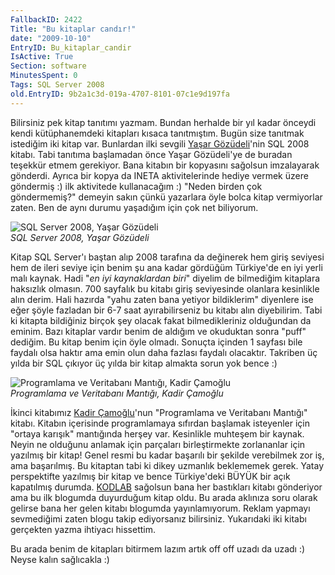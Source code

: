 ```yaml
---
FallbackID: 2422
Title: "Bu kitaplar candır!"
date: "2009-10-10"
EntryID: Bu_kitaplar_candir
IsActive: True
Section: software
MinutesSpent: 0
Tags: SQL Server 2008
old.EntryID: 9b2a1c3d-019a-4707-8101-07c1e9d197fa
---
```

Bilirsiniz pek kitap tanıtımı yazmam. Bundan herhalde bir yıl kadar
önceydi kendi kütüphanemdeki kitapları kısaca tanıtmıştım. Bugün size
tanıtmak istediğim iki kitap var. Bunlardan ilki sevgili [Yaşar
Gözüdeli](http://www.verivizyon.com/)'nin SQL 2008 kitabı. Tabi tanıtıma
başlamadan önce Yaşar Gözüdeli'ye de buradan teşekkür etmem gerekiyor.
Bana kitabın bir kopyasını sağolsun imzalayarak gönderdi. Ayrıca bir
kopya da INETA aktivitelerinde hediye vermek üzere göndermiş :) ilk
aktivitede kullanacağım :) "Neden birden çok göndermemiş?" demeyin sakın
çünkü yazarlara öyle bolca kitap vermiyorlar zaten. Ben de aynı durumu
yaşadığım için çok net biliyorum.

![SQL Server 2008, Yaşar
Gözüdeli](media/Bu_kitaplar_candir/09102009_1.jpg)\
*SQL Server 2008, Yaşar Gözüdeli*

Kitap SQL Server'ı baştan alıp 2008 tarafına da değinerek hem giriş
seviyesi hem de ileri seviye için benim şu ana kadar gördüğüm Türkiye'de
en iyi yerli malı kaynak. Hadi "*en iyi kaynaklardan biri*" diyelim de
bilmediğim kitaplara haksızlık olmasın. 700 sayfalık bu kitabı giriş
seviyesinde olanlara kesinlikle alın derim. Hali hazırda "yahu zaten
bana yetiyor bildiklerim" diyenlere ise eğer şöyle fazladan bir 6-7 saat
ayırabilirseniz bu kitabı alın diyebilirim. Tabi ki kitapta bildiğiniz
birçok şey olacak fakat bilmedikleriniz olduğundan da eminim. Bazı
kitaplar vardır benim de aldığım ve okuduktan sonra "puff" dediğim. Bu
kitap benim için öyle olmadı. Sonuçta içinden 1 sayfası bile faydalı
olsa haktır ama emin olun daha fazlası faydalı olacaktır. Takriben üç
yılda bir SQL çıkıyor üç yılda bir kitap almakta sorun yok bence :)

![Programlama ve Veritabanı Mantığı, Kadir
Çamoğlu](media/Bu_kitaplar_candir/09202009_2.jpg)\
*Programlama ve Veritabanı Mantığı, Kadir Çamoğlu*

İkinci kitabımız [Kadir Çamoğlu](http://kadircamoglu.blogspot.com/)'nun
"Programlama ve Veritabanı Mantığı" kitabı. Kitabın içerisinde
programlamaya sıfırdan başlamak isteyenler için "ortaya karışık"
mantığında herşey var. Kesinlikle muhteşem bir kaynak. Neyin ne olduğunu
anlamak için parçaları birleştirmekte zorlananlar için yazılmış bir
kitap! Genel resmi bu kadar başarılı bir şekilde verebilmek zor iş, ama
başarılmış. Bu kitaptan tabi ki dikey uzmanlık beklememek gerek. Yatay
perspektifte yazılmış bir kitap ve bence Türkiye'deki BÜYÜK bir açık
kapatılmış durumda. [KODLAB](http://www.kodlab.com) sağolsun bana her
bastıkları kitabı gönderiyor ama bu ilk blogumda duyurduğum kitap oldu.
Bu arada aklınıza soru olarak gelirse bana her gelen kitabı blogumda
yayınlamıyorum. Reklam yapmayı sevmediğimi zaten blogu takip ediyorsanız
bilirsiniz. Yukarıdaki iki kitabı gerçekten yazma ihtiyacı hissettim.

Bu arada benim de kitapları bitirmem lazım artık off off uzadı da uzadı
:) Neyse kalın sağlıcakla :)


